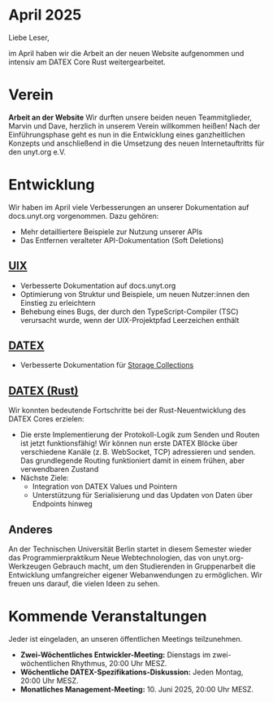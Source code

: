 # April 2025

Liebe Leser,

im April haben wir die Arbeit an der neuen Website aufgenommen und intensiv am DATEX Core Rust weitergearbeitet.

# Verein

**Arbeit an der Website**
Wir durften unsere beiden neuen Teammitglieder, Marvin und Dave, herzlich in unserem Verein willkommen heißen!
Nach der Einführungsphase geht es nun in die Entwicklung eines ganzheitlichen Konzepts und anschließend in die Umsetzung des neuen Internetauftritts für den unyt.org e.V.

# Entwicklung
Wir haben im April viele Verbesserungen an unserer Dokumentation auf docs.unyt.org vorgenommen. Dazu gehören:
* Mehr detailliertere Beispiele zur Nutzung unserer APIs
* Das Entfernen veralteter API-Dokumentation (Soft Deletions)

## [UIX](https://github.com/unyt-org/uix/pulls?q=is:closed%20created:2025-04-01..2024-04-30)
* Verbesserte Dokumentation auf docs.unyt.org
* Optimierung von Struktur und Beispiele, um neuen Nutzer:innen den Einstieg zu erleichtern
* Behebung eines Bugs, der durch den TypeScript-Compiler (TSC) verursacht wurde, wenn der UIX-Projektpfad Leerzeichen enthält

## [DATEX](https://github.com/unyt-org/datex-core-js-legacy/pulls?q=is:closed%20created:2025-04-01..2025-04-01)
* Verbesserte Dokumentation für [Storage Collections](https://github.com/unyt-org/datex-core-js-legacy/blob/main/docs/manual/15%20Storage%20Collections.md)

## [DATEX (Rust)](https://github.com/unyt-org/datex-core)
Wir konnten bedeutende Fortschritte bei der Rust-Neuentwicklung des DATEX Cores erzielen:
* Die erste Implementierung der Protokoll-Logik zum Senden und Routen ist jetzt funktionsfähig! Wir können nun erste DATEX Blöcke über verschiedene Kanäle (z. B. WebSocket, TCP) adressieren und senden. Das grundlegende Routing funktioniert damit in einem frühen, aber verwendbaren Zustand
* Nächste Ziele:
  * Integration von DATEX Values und Pointern
  * Unterstützung für Serialisierung und das Updaten von Daten über Endpoints hinweg

## Anderes
An der Technischen Universität Berlin startet in diesem Semester wieder das Programmierpraktikum Neue Webtechnologien,
das von unyt.org-Werkzeugen Gebrauch macht, um den Studierenden in Gruppenarbeit die Entwicklung umfangreicher eigener
Webanwendungen zu ermöglichen. Wir freuen uns darauf, die vielen Ideen zu sehen.

# Kommende Veranstaltungen

Jeder ist eingeladen, an unseren öffentlichen Meetings teilzunehmen.

* **Zwei-Wöchentliches Entwickler-Meeting:** Dienstags im zwei-wöchentlichen Rhythmus, 20:00 Uhr MESZ.
* **Wöchentliche DATEX-Spezifikations-Diskussion:** Jeden Montag, 20:00 Uhr MESZ.
* **Monatliches Management-Meeting:** 10. Juni 2025, 20:00 Uhr MESZ.
